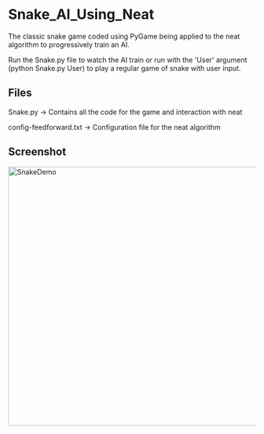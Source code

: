 
# Snake_AI_Using_Neat

The classic snake game coded using PyGame being applied to the neat algorithm to progressively train an AI.

Run the Snake.py file to watch the AI train or run with the 'User' argument (python Snake.py User) to play a regular game of snake with user input.

## Files
Snake.py -> Contains all the code for the game and interaction with neat

config-feedforward.txt -> Configuration file for the neat algorithm

## Screenshot
<img width="527" alt="SnakeDemo" src="https://user-images.githubusercontent.com/72353896/132592503-5d97927b-d9e9-4929-a258-68e8b51b37a2.png">

